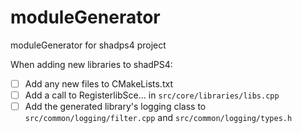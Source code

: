 # moduleGenerator
moduleGenerator for shadps4 project

When adding new libraries to shadPS4:
- [ ] Add any new files to CMakeLists.txt
- [ ] Add a call to RegisterlibSce... in `src/core/libraries/libs.cpp`
- [ ] Add the generated library's logging class to `src/common/logging/filter.cpp` and `src/common/logging/types.h`